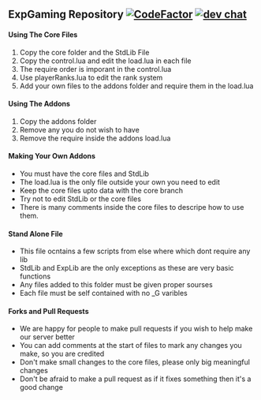 ## ExpGaming Repository [![CodeFactor](https://www.codefactor.io/repository/github/badgamernl/explosivegaming-main/badge)](https://www.codefactor.io/repository/github/badgamernl/explosivegaming-main) [![dev chat](https://discordapp.com/api/guilds/260843215836545025/widget.png?style=shield)](https://discord.me/explosivegaming)

#### Using The Core Files
1. Copy the core folder and the StdLib File 
2. Copy the control.lua and edit the load.lua in each file
3. The require order is imporant in the control.lua
4. Use playerRanks.lua to edit the rank system
5. Add your own files to the addons folder and require them in the load.lua

#### Using The Addons
1. Copy the addons folder
2. Remove any you do not wish to have
3. Remove the require inside the addons load.lua

#### Making Your Own Addons
* You must have the core files and StdLib
* The load.lua is the only file outside your own you need to edit
* Keep the core files upto data with the core branch
* Try not to edit StdLib or the core files
* There is many comments inside the core files to descripe how to use them.

#### Stand Alone File
* This file ocntains a few scripts from else where which dont require any lib
* StdLib and ExpLib are the only exceptions as these are very basic functions
* Any files added to this folder must be given proper sourses
* Each file must be self contained with no _G varibles

#### Forks and Pull Requests
* We are happy for people to make pull requests if you wish to help make our server better
* You can add comments at the start of files to mark any changes you make, so you are credited
* Don't make small changes to the core files, please only big meaningful changes
* Don't be afraid to make a pull request as if it fixes something then it's a good change
